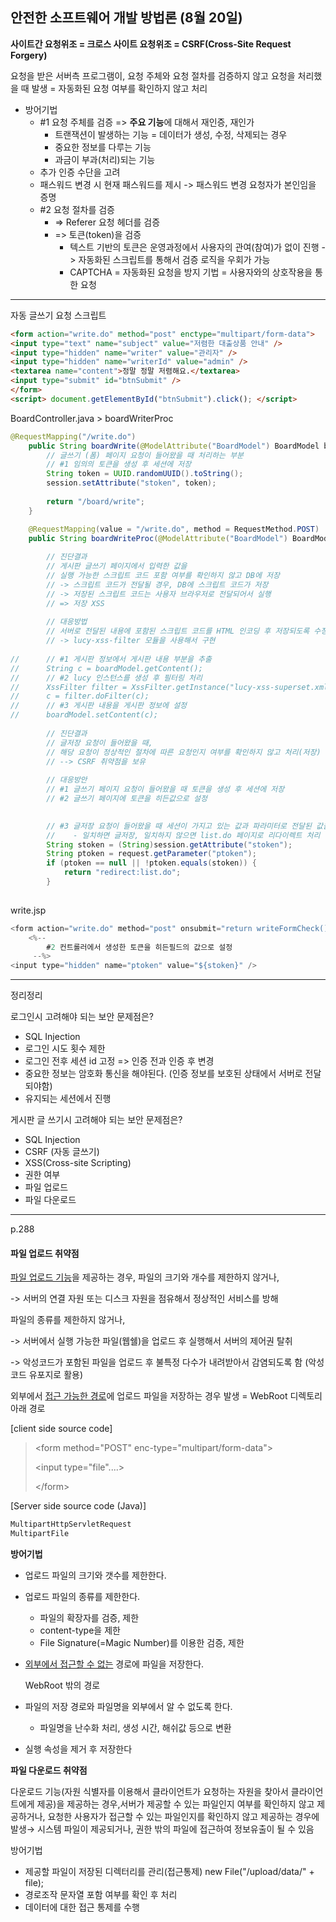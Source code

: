 ## 안전한 소프트웨어 개발 방법론 (8월 20일)

**사이트간 요청위조 = 크로스 사이트 요청위조 = CSRF(Cross-Site Request Forgery)**

요청을 받은 서버측 프로그램이, 요청 주체와 요청 절차를 검증하지 않고 요청을 처리했을 때 발생 = 자동화된 요청 여부를 확인하지 않고 처리

- 방어기법
  - #1 요청 주체를 검증 => **주요 기능**에 대해서 재인증, 재인가
    - 트랜잭션이 발생하는 기능 = 데이터가 생성, 수정, 삭제되는 경우
    - 중요한 정보를 다루는 기능
    - 과금이 부과(처리)되는 기능
  - 추가 인증 수단을 고려
  - 패스워드 변경 시 현재 패스워드를 제시 -> 패스워드 변경 요청자가 본인임을 증명
  - #2 요청 절차를 검증 
    - => Referer 요청 헤더를 검증
    - => 토큰(token)을 검증
      - 텍스트 기반의 토큰은 운영과정에서 사용자의 관여(참여)가 없이 진행 -> 자동화된 스크립트를 통해서 검증 로직을 우회가 가능
      - CAPTCHA = 자동화된 요청을 방지 기법 = 사용자와의 상호작용을 통한 요청



-----------

자동 글쓰기 요청 스크립트

```html
<form action="write.do" method="post" enctype="multipart/form-data">
<input type="text" name="subject" value="저렴한 대출상품 안내" /> 
<input type="hidden" name="writer" value="관리자" /> 
<input type="hidden" name="writerId" value="admin" />
<textarea name="content">정말 정말 저렴해요.</textarea>
<input type="submit" id="btnSubmit" />
</form>
<script> document.getElementById("btnSubmit").click(); </script>

```



BoardController.java > boardWriterProc

``` java
@RequestMapping("/write.do")
	public String boardWrite(@ModelAttribute("BoardModel") BoardModel boardModel, HttpSession session) {
		// 글쓰기 (폼) 페이지 요청이 들어왔을 때 처리하는 부분
		// #1 임의의 토큰을 생성 후 세션에 저장
		String token = UUID.randomUUID().toString();
		session.setAttribute("stoken", token);
				
		return "/board/write";
	}

	@RequestMapping(value = "/write.do", method = RequestMethod.POST)
	public String boardWriteProc(@ModelAttribute("BoardModel") BoardModel boardModel, MultipartHttpServletRequest request, HttpSession session) {
		
		// 진단결과
		// 게시판 글쓰기 페이지에서 입력한 값을 
		// 실행 가능한 스크립트 코드 포함 여부를 확인하지 않고 DB에 저장
		// -> 스크립트 코드가 전달될 경우, DB에 스크립트 코드가 저장
		// -> 저장된 스크립트 코드는 사용자 브라우저로 전달되어서 실행
		// => 저장 XSS
		
		// 대응방법
		// 서버로 전달된 내용에 포함된 스크립트 코드를 HTML 인코딩 후 저장되도록 수정
		// -> lucy-xss-filter 모듈을 사용해서 구현
		
//		// #1 게시판 정보에서 게시판 내용 부분을 추출
//		String c = boardModel.getContent();
//		// #2 lucy 인스턴스를 생성 후 필터링 처리
//		XssFilter filter = XssFilter.getInstance("lucy-xss-superset.xml");
//		c = filter.doFilter(c);
//		// #3 게시판 내용을 게시판 정보에 설정
//		boardModel.setContent(c);
		
		// 진단결과
		// 글저장 요청이 들어왔을 때, 
		// 해당 요청이 정상적인 절차에 따른 요청인지 여부를 확인하지 않고 처리(저장)
		// --> CSRF 취약점을 보유
		
		// 대응방안
		// #1 글쓰기 페이지 요청이 들어왔을 때 토큰을 생성 후 세션에 저장
		// #2 글쓰기 페이지에 토큰을 히든값으로 설정

		
		// #3 글저장 요청이 들어왔을 때 세션이 가지고 있는 값과 파라미터로 전달된 값을 비교
		//    - 일치하면 글저장, 일치하지 않으면 list.do 페이지로 리다이렉트 처리
		String stoken = (String)session.getAttribute("stoken");
		String ptoken = request.getParameter("ptoken");
		if (ptoken == null || !ptoken.equals(stoken)) {
			return "redirect:list.do";
		}
		
```



write.jsp

```java
<form action="write.do" method="post" onsubmit="return writeFormCheck()" enctype="multipart/form-data">
	<%-- 
		#2 컨트롤러에서 생성한 토큰을 히든필드의 값으로 설정
	 --%>
<input type="hidden" name="ptoken" value="${stoken}" />

```





----------------------

정리정리

로그인시 고려해야 되는 보안 문제점은?

- SQL Injection
- 로그인 시도 횟수 제한
- 로그인 전후 세션 id 고정 => 인증 전과 인증 후 변경
- 중요한 정보는 암호화 통신을 해야된다. (인증 정보를 보호된 상태에서 서버로 전달되야함)
- 유지되는 세션에서 진행



게시판 글 쓰기시 고려해야 되는 보안 문제점은?

- SQL Injection
- CSRF (자동 글쓰기)
- XSS(Cross-site Scripting)
- 권한 여부
- 파일 업로드
- 파일 다운로드

------

p.288

#### 파일 업로드 취약점

<u>파일 업로드 기능</u>을 제공하는 경우,  파일의 크기와 개수를 제한하지 않거나,

-> 서버의 연결 자원 또는 디스크 자원을 점유해서 정상적인 서비스를 방해

파일의 종류를 제한하지 않거나,

-> 서버에서 실행 가능한 파일(웹쉘)을 업로드 후 실행해서 서버의 제어권 탈취

-> 악성코드가 포함된 파일을 업로드 후 불특정 다수가 내려받아서 감염되도록 함
	(악성코드 유포지로 활용)

외부에서 <u>접근 가능한 경로</u>에 업로드 파일을 저장하는 경우 발생
				= WebRoot 디렉토리 아래 경로



[client side source code]

>\<form method="POST" enc-type="multipart/form-data">
>
>\<input type="file"....>
>
>\</form>

[Server side source code (Java)]

```java
MultipartHttpServletRequest
MultipartFile
```



**방어기법**

- 업로드 파일의 크기와 갯수를 제한한다.

- 업로드 파일의 종류를 제한한다.

  - 파일의 확장자를 검증, 제한
  - content-type을 제한
  - File Signature(=Magic Number)를 이용한 검증, 제한

- <u>외부에서 접근할 수 없는</u> 경로에 파일을 저장한다.

  WebRoot 밖의 경로

- 파일의 저장 경로와 파일명을 외부에서 알 수 없도록 한다. 

  - 파일명을 난수화 처리, 생성 시간, 해쉬값 등으로 변환

- 실행 속성을 제거 후 저장한다



**파일 다운로드 취약점**

다운로드 기능(자원 식별자를 이용해서 클라이언트가 요청하는 자원을 찾아서 클라이언트에게 제공)을 제공하는 경우,서버가 제공할 수 있는 파일인지 여부를 확인하지 않고 제공하거나, 요청한 사용자가 접근할 수 있는 파일인지를 확인하지 않고 제공하는 경우에 발생→ 시스템 파일이 제공되거나, 권한 밖의 파일에 접근하여 정보유출이 될 수 있음



방어기법

- 제공할 파일이 저장된 디렉터리를 관리(접근통제)
  new File("/upload/data/" + file);
- 경로조작 문자열 포함 여부를 확인 후 처리
- 데이터에 대한 접근 통제를 수행